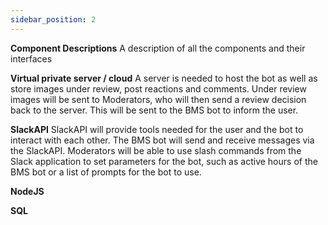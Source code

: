 ```yaml
---
sidebar_position: 2
---
```

**Component Descriptions**
A description of all the components and their interfaces

**Virtual private server / cloud**
A server is needed to host the bot as well as store images under review, post reactions and comments. Under review images will be sent to Moderators, who will then send a review decision back to the server. This will be sent to the BMS bot to inform the user. 

**SlackAPI**
SlackAPI will provide tools needed for the user and the bot to interact with each other. The BMS bot will send and receive messages via the SlackAPI. Moderators will be able to use slash commands from the Slack application to set parameters for the bot, such as active hours of the BMS bot or a list of prompts for the bot to use.

**NodeJS**




**SQL**


